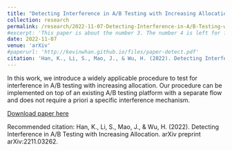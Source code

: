 ```yaml
---
title: "Detecting Interference in A/B Testing with Increasing Allocation"
collection: research
permalink: /research/2022-11-07-Detecting-Interference-in-A/B-Testing-with-Increasing-Allocation
#excerpt: 'This paper is about the number 3. The number 4 is left for future work.'
date: 2022-11-07
venue: 'arXiv'
#paperurl: 'http://kevinwhan.github.io/files/paper-detect.pdf'
citation: 'Han, K., Li, S., Mao, J., & Wu, H. (2022). Detecting Interference in A/B Testing with Increasing Allocation. arXiv preprint arXiv:2211.03262.'
---
```


In this work, we introduce a widely applicable procedure to test for interference in A/B testing with increasing allocation. Our procedure can be implemented on top of an existing A/B testing platform with a separate flow and does not require a priori a specific interference mechanism.

[Download paper here](http://kevinwhan.github.io/files/paper-detect.pdf)

Recommended citation: Han, K., Li, S., Mao, J., & Wu, H. (2022). Detecting Interference in A/B Testing with Increasing Allocation. arXiv preprint arXiv:2211.03262.